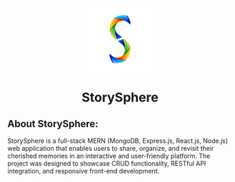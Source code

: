<div align="center">
  <img align="center" src="./src/images/logo.jpg" alt="Error 404" height="150">
  <h1 align="center">StorySphere</h1>
</div>


## About StorySphere:
StorySphere is a full-stack MERN (MongoDB, Express.js, React.js, Node.js) web application that enables users to share, organize, and revisit their cherished memories in an interactive and user-friendly platform. The project was designed to showcase CRUD functionality, RESTful API integration, and responsive front-end development.


